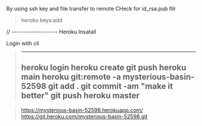 By using ssh key and file transfer to remote
CHeck for id_rsa.pub filr

> heroku keys:add


















// -------------------
Heroku Insatall

Login with cli

> ---------------------
> heroku login
> heroku create
> git push heroku main
> heroku git:remote -a mysterious-basin-52598
> git add .
> git commit -am "make it better"
> git push heroku master
> ---------------------

> https://mysterious-basin-52598.herokuapp.com/ 
> https://git.heroku.com/mysterious-basin-52598.git


